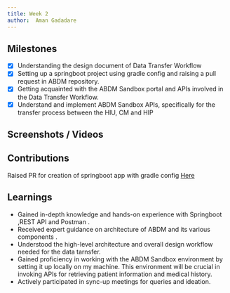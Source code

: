 ```yaml
---
title: Week 2
author:  Aman Gadadare
---
```

## Milestones







- [x] Understanding the design  document of  Data Transfer Workflow 
- [x] Setting up a springboot project using gradle config and raising a pull request in ABDM repository. 
- [x] Getting acquainted with the ABDM Sandbox portal and APIs involved in the Data Transfer Workflow. 
- [x] Understand and implement ABDM Sandbox APIs, specifically for the  transfer process between the HIU, CM and HIP

## Screenshots / Videos 


## Contributions
 Raised PR for creation of springboot app with gradle config [Here](https://github.com/atulai-sg/abdm-sdk/pull/12)

## Learnings
- Gained in-depth knowledge and hands-on experience with Springboot ,REST API and Postman .
- Received expert guidance on  architecture of ABDM and its various components .
- Understood the high-level architecture and overall design workflow  needed for the data tarnsfer.
- Gained proficiency in working with the ABDM Sandbox environment by setting it up locally on my machine. This  environment will be crucial in invoking APIs for retrieving patient information and medical history.
- Actively participated  in sync-up meetings for queries and ideation.






